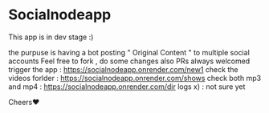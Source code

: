 # Socialnodeapp


This app is in dev stage :) 

the purpuse is having a bot posting " Original Content " to multiple social accounts
Feel free to fork , do some changes also PRs always welcomed 
trigger the app :
https://socialnodeapp.onrender.com/new1
check the videos forlder :
https://socialnodeapp.onrender.com/shows
check both mp3 and mp4 :
https://socialnodeapp.onrender.com/dir
logs x) : 
not sure yet 

Cheers♥
 
